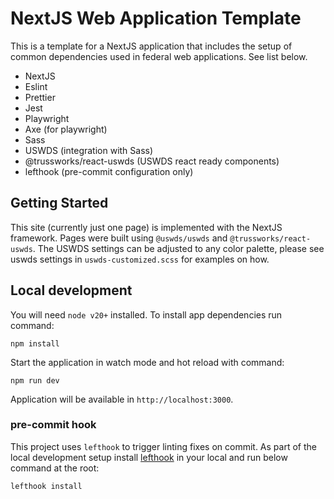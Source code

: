 # NextJS Web Application Template

This is a template for a NextJS application that includes the setup of common dependencies used in federal web applications. See list below.

- NextJS
- Eslint
- Prettier
- Jest
- Playwright
- Axe (for playwright)
- Sass
- USWDS (integration with Sass)
- @trussworks/react-uswds (USWDS react ready components)
- lefthook (pre-commit configuration only)

## Getting Started

This site (currently just one page) is implemented with the NextJS framework. Pages were built using `@uswds/uswds` and `@trussworks/react-uswds`. The USWDS settings can be adjusted to any color palette, please see uswds settings in `uswds-customized.scss` for examples on how.

## Local development

You will need `node v20+` installed. To install app dependencies run command:

`npm install`

Start the application in watch mode and hot reload with command:

`npm run dev`

Application will be available in `http://localhost:3000`.

### pre-commit hook

This project uses `lefthook` to trigger linting fixes on commit. As part of the local development setup install [lefthook](https://lefthook.dev/installation/index.html) in your local and run below command at the root:

`lefthook install`